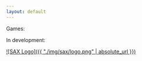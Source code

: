 ```yaml
---
layout: default
---
```

Games:

In development:

[![SAX Logo]({{ "./img/sax/logo.png" | absolute_url }})](./games/sax.html)
